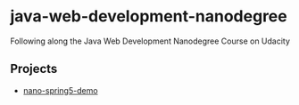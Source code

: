 # java-web-development-nanodegree
Following along the Java Web Development Nanodegree Course on Udacity


## Projects
- [nano-spring5-demo](https://github.com/dailiang18bb/nano-spring5-demo)
